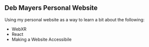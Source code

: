 ## Deb Mayers Personal Website

Using my personal website as a way to learn a bit about the following:
* WebXR
* React
* Making a Website Accessibile
